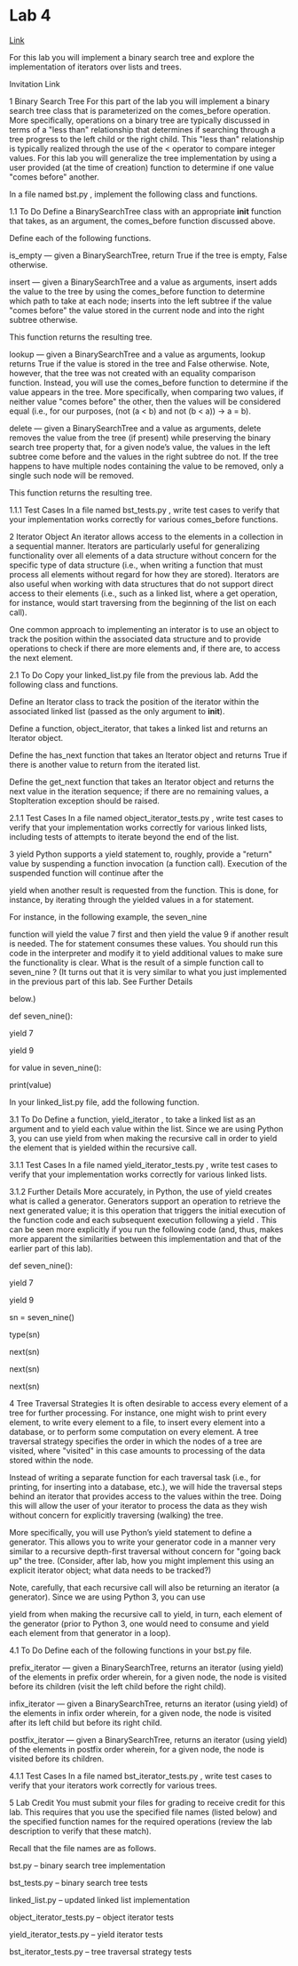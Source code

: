 # Lab 4
[Link](https://www.brinckerhoff.org/clements/2174-csc202/Labs/lab4.html)

For this lab you will implement a binary search tree and explore the implementation of iterators over lists and trees.

Invitation Link

1 Binary Search Tree
For this part of the lab you will implement a binary search tree class that is parameterized on the comes_before operation. More specifically, operations on a binary tree are typically discussed in terms of a "less than" relationship that determines if searching through a tree progress to the left child or the right child. This "less than" relationship is typically realized through the use of the < operator to compare integer values. For this lab you will generalize the tree implementation by using a user provided (at the time of creation) function to determine if one value "comes before" another.

In a file named bst.py , implement the following class and functions.

1.1 To Do
Define a BinarySearchTree class with an appropriate __init__ function that takes, as an argument, the comes_before function discussed above.

Define each of the following functions.

is_empty — given a BinarySearchTree, return True if the tree is empty, False otherwise.

insert — given a BinarySearchTree and a value as arguments, insert adds the value to the tree by using the comes_before function to determine which path to take at each node; inserts into the left subtree if the value "comes before" the value stored in the current node and into the right subtree otherwise.

This function returns the resulting tree.

lookup — given a BinarySearchTree and a value as arguments, lookup returns True if the value is stored in the tree and False otherwise. Note, however, that the tree was not created with an equality comparison function. Instead, you will use the comes_before function to determine if the value appears in the tree. More specifically, when comparing two values, if neither value "comes before" the other, then the values will be considered equal (i.e., for our purposes, (not (a < b) and not (b < a)) -> a = b).

delete — given a BinarySearchTree and a value as arguments, delete removes the value from the tree (if present) while preserving the binary search tree property that, for a given node’s value, the values in the left subtree come before and the values in the right subtree do not. If the tree happens to have multiple nodes containing the value to be removed, only a single such node will be removed.

This function returns the resulting tree.

1.1.1 Test Cases
In a file named bst_tests.py , write test cases to verify that your implementation works correctly for various comes_before functions.

2 Iterator Object
An iterator allows access to the elements in a collection in a sequential manner. Iterators are particularly useful for generalizing functionality over all elements of a data structure without concern for the specific type of data structure (i.e., when writing a function that must process all elements without regard for how they are stored). Iterators are also useful when working with data structures that do not support direct access to their elements (i.e., such as a linked list, where a get operation, for instance, would start traversing from the beginning of the list on each call).

One common approach to implementing an interator is to use an object to track the position within the associated data structure and to provide operations to check if there are more elements and, if there are, to access the next element.

2.1 To Do
Copy your linked_list.py file from the previous lab. Add the following class and functions.

Define an Iterator class to track the position of the iterator within the associated linked list (passed as the only argument to __init__).

Define a function, object_iterator, that takes a linked list and returns an Iterator object.

Define the has_next function that takes an Iterator object and returns True if there is another value to return from the iterated list.

Define the get_next function that takes an Iterator object and returns the next value in the iteration sequence; if there are no remaining values, a StopIteration exception should be raised.

2.1.1 Test Cases
In a file named object_iterator_tests.py , write test cases to verify that your implementation works correctly for various linked lists, including tests of attempts to iterate beyond the end of the list.

3 yield
Python supports a yield statement to, roughly, provide a "return" value by suspending a function invocation (a function call). Execution of the suspended function will continue after the

yield when another result is requested from the function. This is done, for instance, by iterating through the yielded values in a for statement.

For instance, in the following example, the seven_nine

function will yield the value 7 first and then yield the value 9 if another result is needed. The for statement consumes these values. You should run this code in the interpreter and modify it to yield additional values to make sure the functionality is clear. What is the result of a simple function call to seven_nine ? (It turns out that it is very similar to what you just implemented in the previous part of this lab. See Further Details

below.)

 

def seven_nine():

   yield 7

   yield 9

 

for value in seven_nine():

   print(value)

 

In your linked_list.py file, add the following function.

3.1 To Do
Define a function, yield_iterator , to take a linked list as an argument and to yield each value within the list. Since we are using Python 3, you can use yield from when making the recursive call in order to yield the element that is yielded within the recursive call.

3.1.1 Test Cases
In a file named yield_iterator_tests.py , write test cases to verify that your implementation works correctly for various linked lists.

3.1.2 Further Details
More accurately, in Python, the use of yield creates what is called a generator. Generators support an operation to retrieve the next generated value; it is this operation that triggers the initial execution of the function code and each subsequent execution following a yield . This can be seen more explicitly if you run the following code (and, thus, makes more apparent the similarities between this implementation and that of the earlier part of this lab).

 

def seven_nine():

   yield 7

   yield 9

 

sn = seven_nine()

type(sn)

 

next(sn)

next(sn)

next(sn)

 

4 Tree Traversal Strategies
It is often desirable to access every element of a tree for further processing. For instance, one might wish to print every element, to write every element to a file, to insert every element into a database, or to perform some computation on every element. A tree traversal strategy specifies the order in which the nodes of a tree are visited, where "visited" in this case amounts to processing of the data stored within the node.

Instead of writing a separate function for each traversal task (i.e., for printing, for inserting into a database, etc.), we will hide the traversal steps behind an iterator that provides access to the values within the tree. Doing this will allow the user of your iterator to process the data as they wish without concern for explicitly traversing (walking) the tree.

More specifically, you will use Python’s yield statement to define a generator. This allows you to write your generator code in a manner very similar to a recursive depth-first traversal without concern for "going back up" the tree. (Consider, after lab, how you might implement this using an explicit iterator object; what data needs to be tracked?)

Note, carefully, that each recursive call will also be returning an iterator (a generator). Since we are using Python 3, you can use

yield from when making the recursive call to yield, in turn, each element of the generator (prior to Python 3, one would need to consume and yield each element from that generator in a loop).

4.1 To Do
Define each of the following functions in your bst.py file.

prefix_iterator — given a BinarySearchTree, returns an iterator (using yield) of the elements in prefix order wherein, for a given node, the node is visited before its children (visit the left child before the right child).

infix_iterator — given a BinarySearchTree, returns an iterator (using yield) of the elements in infix order wherein, for a given node, the node is visited after its left child but before its right child.

postfix_iterator — given a BinarySearchTree, returns an iterator (using yield) of the elements in postfix order wherein, for a given node, the node is visited before its children.

4.1.1 Test Cases
In a file named bst_iterator_tests.py , write test cases to verify that your iterators work correctly for various trees.

5 Lab Credit
You must submit your files for grading to receive credit for this lab. This requires that you use the specified file names (listed below) and the specified function names for the required operations (review the lab description to verify that these match).

Recall that the file names are as follows.

bst.py – binary search tree implementation

bst_tests.py – binary search tree tests

linked_list.py – updated linked list implementation

object_iterator_tests.py – object iterator tests

yield_iterator_tests.py – yield iterator tests

bst_iterator_tests.py – tree traversal strategy tests